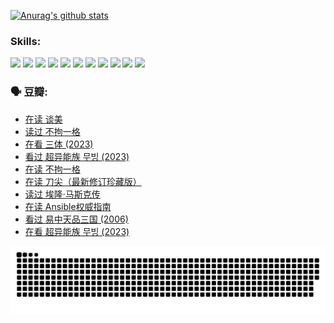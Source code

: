
[![Anurag's github stats](https://github-readme-stats.vercel.app/api?username=w940853815)](https://github.com/anuraghazra/github-readme-stats)

### Skills:

<code><img height="32" src="https://cdn.jsdelivr.net/npm/simple-icons@v5/icons/python.svg"></code>
<code><img height="32" src="https://cdn.jsdelivr.net/npm/simple-icons@v5/icons/javascript.svg"></code>
<code><img height="32" src="https://cdn.jsdelivr.net/npm/simple-icons@v5/icons/django.svg"></code>
<code><img height="32" src="https://cdn.jsdelivr.net/npm/simple-icons@v5/icons/flask.svg"></code>
<code><img height="32" src="https://cdn.jsdelivr.net/npm/simple-icons@v5/icons/vuetify.svg"></code>
<code><img height="32" src="https://cdn.jsdelivr.net/npm/simple-icons@v5/icons/git.svg"></code>
<code><img height="32" src="https://cdn.jsdelivr.net/npm/simple-icons@v5/icons/docker.svg"></code>
<code><img height="32" src="https://cdn.jsdelivr.net/npm/simple-icons@v5/icons/postgresql.svg"></code>
<code><img height="32" src="https://cdn.jsdelivr.net/npm/simple-icons@v5/icons/elasticsearch.svg"></code>
<code><img height="32" src="https://cdn.jsdelivr.net/npm/simple-icons@v5/icons/macos.svg"></code>
<code><img height="32" src="https://cdn.jsdelivr.net/npm/simple-icons@v5/icons/linux.svg"></code>

### 🗣 豆瓣:

<!-- DOUBAN-ACTIVITIES:START -->
- [在读 谈美](https://www.douban.com/people/136069238/status/4560861771/?_i=12420139)
- [读过 不拘一格](https://www.douban.com/people/136069238/status/4560861445/?_i=12420139)
- [在看 三体‎ (2023)](https://www.douban.com/people/136069238/status/4558185093/?_i=12420139)
- [看过 超异能族 무빙‎ (2023)](https://www.douban.com/people/136069238/status/4556824186/?_i=12420139)
- [在读 不拘一格](https://www.douban.com/people/136069238/status/4541712161/?_i=12420139)
- [在读 刀尖（最新修订珍藏版）](https://www.douban.com/people/136069238/status/4541711339/?_i=12420139)
- [读过 埃隆·马斯克传](https://www.douban.com/people/136069238/status/4541710351/?_i=12420139)
- [在读 Ansible权威指南](https://www.douban.com/people/136069238/status/4539151450/?_i=12420139)
- [看过 易中天品三国‎ (2006)](https://www.douban.com/people/136069238/status/4529910812/?_i=12420139)
- [在看 超异能族 무빙‎ (2023)](https://www.douban.com/people/136069238/status/4527291077/?_i=12420139)
<!-- DOUBAN-ACTIVITIES:END -->


![Snake animation](https://raw.githubusercontent.com/w940853815/w940853815/output/github-contribution-grid-snake.svg)

<!--
**w940853815/w940853815** is a ✨ _special_ ✨ repository because its `README.md` (this file) appears on your GitHub profile.

Here are some ideas to get you started:

- 🔭 I’m currently working on ...
- 🌱 I’m currently learning ...
- 👯 I’m looking to collaborate on ...
- 🤔 I’m looking for help with ...
- 💬 Ask me about ...
- 📫 How to reach me: ...
- 😄 Pronouns: ...
- ⚡ Fun fact: ...
-->

